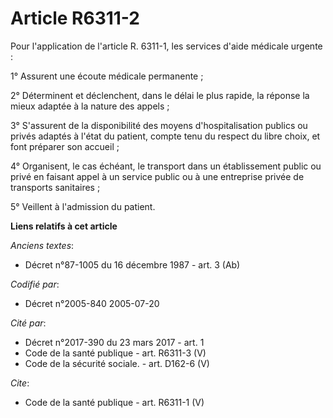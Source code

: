 # Article R6311-2

Pour l'application de l'article R. 6311-1, les services d'aide médicale urgente : 

1° Assurent une écoute médicale permanente ; 

2° Déterminent et déclenchent, dans le délai le plus rapide, la réponse la mieux adaptée à la nature des appels ; 

3° S'assurent de la disponibilité des moyens d'hospitalisation publics ou privés adaptés à l'état du patient, compte tenu du
respect du libre choix, et font préparer son accueil ; 

4° Organisent, le cas échéant, le transport dans un établissement public ou privé en faisant appel à un service public ou à
une entreprise privée de transports sanitaires ; 

5° Veillent à l'admission du patient.

**Liens relatifs à cet article**

_Anciens textes_:

  - Décret n°87-1005 du 16 décembre 1987 - art. 3 (Ab)

_Codifié par_:

  - Décret n°2005-840 2005-07-20

_Cité par_:

  - Décret n°2017-390 du 23 mars 2017 - art. 1
  - Code de la santé publique - art. R6311-3 (V)
  - Code de la sécurité sociale. - art. D162-6 (V)

_Cite_:

  - Code de la santé publique - art. R6311-1 (V)
